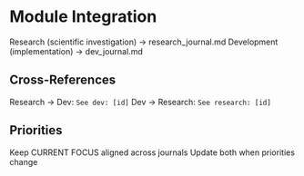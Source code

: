 # Module Integration

Research (scientific investigation) → research_journal.md
Development (implementation) → dev_journal.md

## Cross-References
Research → Dev: `See dev: [id]`
Dev → Research: `See research: [id]`

## Priorities
Keep CURRENT FOCUS aligned across journals
Update both when priorities change